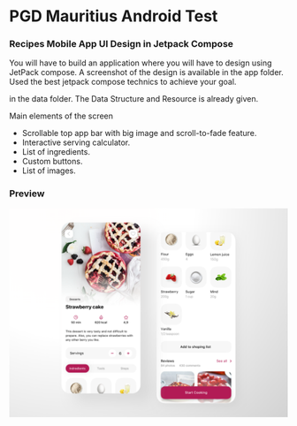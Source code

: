 # PGD Mauritius Android Test
### Recipes Mobile App UI Design in Jetpack Compose 

You will have to build an application 
where you will have to design using JetPack compose. 
A screenshot of the design is available in the app folder. 
Used the best jetpack compose technics to achieve your goal.

in the data folder. The Data Structure and Resource is already given.

Main elements of the screen
- Scrollable top app bar with big image and scroll-to-fade feature.
- Interactive serving calculator.
- List of ingredients.
- Custom buttons.
- List of images.

### Preview

![App UI](screenshots/screenshot.png)

